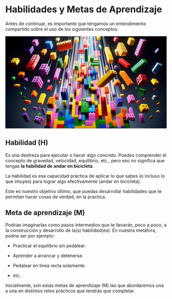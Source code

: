 # Habilidades y Metas de Aprendizaje

Antes de continuar, es importante que tengamos un entendimiento compartido sobre el uso de los siguientes conceptos. 

![](../assets/2024-03-07-18-23-41-a097d308964f1d213e348a8cc0706fe5dda2a4f0.jpg)

## Habilidad (H)

Es una destreza para ejecutar o hacer algo concreto. Puedes comprender el concepto de gravedad, velocidad, equilibrio, etc., pero eso no significa que tengas **la habilidad de andar en bicicleta**.

La habilidad es esa capacidad práctica de aplicar lo que sabes (o incluso lo que intuyes) para lograr algo efectivamente (andar en bicicleta).

Este es nuestro objetivo último, que puedas desarrollar habilidades que te permitan hacer cosas de verdad, en la practica.

## Meta de aprendizaje (M)

Podrías imaginarlas como pasos intermedios que te llevarán, poco a poco, a la construcción y desarrollo de la(s) habilidad(es). En nuestra metáfora, podría ser por ejemplo:

- Practicar el equilibrio sin pedalear.

- Aprender a arrancar y detenerse.

- Pedalear en línea recta solamente.

- etc.

Inicialmente, son estas metas de aprendizaje (M) las que abordaremos una a una en distintos retos prácticos que tendrás que completar.
